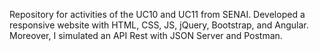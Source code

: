 Repository for activities of the UC10 and UC11 from SENAI. Developed a responsive website with HTML, CSS, JS, jQuery, Bootstrap, and Angular. Moreover, I simulated an API Rest with JSON Server and Postman.
